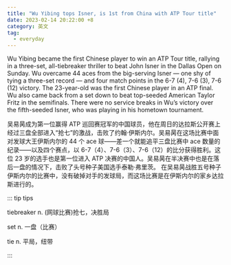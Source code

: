 ```yaml
---
title: "Wu Yibing tops Isner, is 1st from China with ATP Tour title"
date: 2023-02-14 20:22:00 +8
category: 英文
tag:
  - everyday
---
```


Wu Yibing became the first Chinese player to win an ATP Tour title, rallying in a three-set, all-tiebreaker thriller to beat John Isner in the Dallas Open on Sunday. Wu overcame 44 aces from the big-serving Isner — one shy of tying a three-set record — and four match points in the 6-7 (4), 7-6 (3), 7-6 (12) victory. The 23-year-old was the first Chinese player in an ATP final. Wu also came back from a set down to beat top-seeded American Taylor Fritz in the semifinals. There were no service breaks in Wu’s victory over the fifth-seeded Isner, who was playing in his hometown tournament.

吴易昺成为第一位赢得 ATP 巡回赛冠军的中国球员，他在周日的达拉斯公开赛上经过三盘全部进入“抢七”的激战，击败了约翰·伊斯内尔。吴易昺在这场比赛中面对发球大王伊斯内尔的 44 个 ace 球——差一个就能追平三盘比赛中 ace 数量的纪录——以及四个赛点，以 6-7（4）、7-6（3）、7-6（12）的比分获得胜利。这位 23 岁的选手也是第一位进入 ATP 决赛的中国人。吴易昺在半决赛中也是在落后一盘的情况下，击败了头号种子美国选手泰勒·弗里茨。 在吴易昺战胜五号种子伊斯内尔的比赛中，没有破掉对手的发球局，而这场比赛是在伊斯内尔的家乡达拉斯进行的。

::: tip tips

tiebreaker n. (网球比赛)抢七，决胜局

set n. 一盘（比赛）

tie n. 平局，纽带

:::
